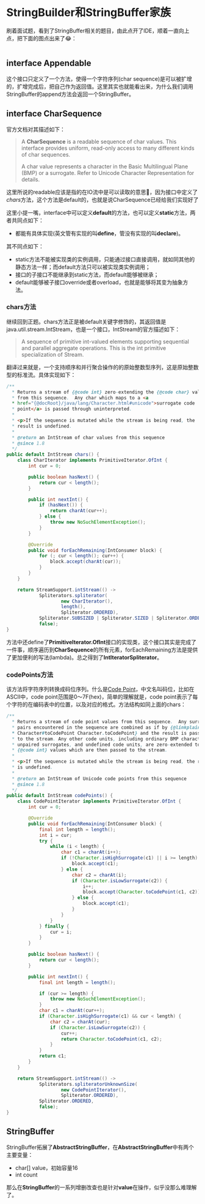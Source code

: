 
# StringBuilder和StringBuffer家族

刷着面试题，看到了StringBuffer相关的题目，由此点开了IDE，顺着一直向上点，把下面的图点出来了😂：

![]()

## interface Appendable
这个接口只定义了一个方法，使得一个字符序列(char sequence)是可以被扩增的，扩增完成后，把自己作为返回值。这里其实也就能看出来，为什么我们调用StringBuffer的append方法会返回一个StringBuffer。

## interface CharSequence
官方文档对其描述如下：

> A **CharSequence** is a readable sequence of char values. This interface provides uniform, read-only access to many different kinds of char sequences.
>
> A char value represents a character in the Basic Multilingual Plane (BMP) or a surrogate. Refer to Unicode Character Representation for details.

这里所说的readable应该是指的在IO流中是可以读取的意思🤔️，因为接口中定义了*chars*方法，这个方法是default的，也就是说CharSequence已经给我们实现好了

这里小提一嘴，interface中可以定义**default**的方法，也可以定义**static**方法，两者共同点如下：

- 都能有具体实现(英文管有实现的叫**define**，管没有实现的叫**declare**)。

其不同点如下：

- static方法不能被实现类的实例调用，只能通过接口直接调用，就如同其他的静态方法一样；而default方法只可以被实现类实例调用；
- 接口的子接口不能继承到static方法，而default能够被继承；
- default能够被子接口override或者overload，也就是能够将其变为抽象方法。


### chars方法
继续回到正题。chars方法正是被default关键字修饰的，其返回值是java.util.stream.IntStream，也是一个接口，IntStream的官方描述如下：

> A sequence of primitive int-valued elements supporting sequential and parallel aggregate operations. 
> This is the int primitive specialization of Stream.

翻译过来就是，一个支持顺序和并行聚合操作的的原始整数型序列，这是原始整数型的标准流。具体实现如下：
```java
/**
  * Returns a stream of {@code int} zero-extending the {@code char} values
  * from this sequence.  Any char which maps to a <a
  * href="{@docRoot}/java/lang/Character.html#unicode">surrogate code
  * point</a> is passed through uninterpreted.
  *
  * <p>If the sequence is mutated while the stream is being read, the
  * result is undefined.
  *
  * @return an IntStream of char values from this sequence
  * @since 1.8
  */
public default IntStream chars() {
    class CharIterator implements PrimitiveIterator.OfInt {
        int cur = 0;

        public boolean hasNext() {
            return cur < length();
        }

        public int nextInt() {
            if (hasNext()) {
                return charAt(cur++);
            } else {
                throw new NoSuchElementException();
            }
        }

        @Override
        public void forEachRemaining(IntConsumer block) {
            for (; cur < length(); cur++) {
                block.accept(charAt(cur));
            }
        }
    }

    return StreamSupport.intStream(() ->
            Spliterators.spliterator(
                    new CharIterator(),
                    length(),
                    Spliterator.ORDERED),
            Spliterator.SUBSIZED | Spliterator.SIZED | Spliterator.ORDERED,
            false);
}
```

方法中还define了**PrimitiveIterator.OfInt**接口的实现类，这个接口其实是完成了一件事，顺序遍历到**CharSequence**的所有元素，forEachRemaining方法是提供了更加便利的写法(lambda)。总之得到了**IntIteratorSpliterator**。

### codePoints方法
该方法将字符序列转换成码位序列。什么是[Code Point](https://en.wikipedia.org/wiki/Code_point)，中文名叫码位，比如在ASCII中，code point范围是0～7F(hex)，简单的理解就是，code point表示了每个字符的在编码表中的位置，以及对应的格式。方法结构如同上面的chars：
```java
/**
  * Returns a stream of code point values from this sequence.  Any surrogate
  * pairs encountered in the sequence are combined as if by {@linkplain
  * Character#toCodePoint Character.toCodePoint} and the result is passed
  * to the stream. Any other code units, including ordinary BMP characters,
  * unpaired surrogates, and undefined code units, are zero-extended to
  * {@code int} values which are then passed to the stream.
  *
  * <p>If the sequence is mutated while the stream is being read, the result
  * is undefined.
  *
  * @return an IntStream of Unicode code points from this sequence
  * @since 1.8
  */
public default IntStream codePoints() {
    class CodePointIterator implements PrimitiveIterator.OfInt {
        int cur = 0;

        @Override
        public void forEachRemaining(IntConsumer block) {
            final int length = length();
            int i = cur;
            try {
                while (i < length) {
                    char c1 = charAt(i++);
                    if (!Character.isHighSurrogate(c1) || i >= length) {
                        block.accept(c1);
                    } else {
                        char c2 = charAt(i);
                        if (Character.isLowSurrogate(c2)) {
                            i++;
                            block.accept(Character.toCodePoint(c1, c2));
                        } else {
                            block.accept(c1);
                        }
                    }
                }
            } finally {
                cur = i;
            }
        }

        public boolean hasNext() {
            return cur < length();
        }

        public int nextInt() {
            final int length = length();

            if (cur >= length) {
                throw new NoSuchElementException();
            }
            char c1 = charAt(cur++);
            if (Character.isHighSurrogate(c1) && cur < length) {
                char c2 = charAt(cur);
                if (Character.isLowSurrogate(c2)) {
                    cur++;
                    return Character.toCodePoint(c1, c2);
                }
            }
            return c1;
        }
    }

    return StreamSupport.intStream(() ->
            Spliterators.spliteratorUnknownSize(
                    new CodePointIterator(),
                    Spliterator.ORDERED),
            Spliterator.ORDERED,
            false);
}

```

## StringBuffer
StringBuffer拓展了**AbstractStringBuffer**，在**AbstractStringBuffer**中有两个主要变量：
- char[] value，初始容量16
- int count


那么在**StringBuffer**的一系列增删改查也是针对**value**在操作，似乎没那么难理解了。
